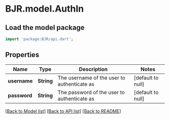# BJR.model.AuthIn

## Load the model package
```dart
import 'package:BJR/api.dart';
```

## Properties
Name | Type | Description | Notes
------------ | ------------- | ------------- | -------------
**username** | **String** | The username of the user to authenticate as | [default to null]
**password** | **String** | The password of the user to authenticate as | [default to null]

[[Back to Model list]](../README.md#documentation-for-models) [[Back to API list]](../README.md#documentation-for-api-endpoints) [[Back to README]](../README.md)


